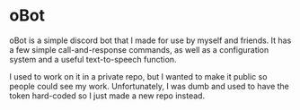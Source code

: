 # oBot
oBot is a simple discord bot that I made for use by myself and friends.
It has a few simple call-and-response commands, as well as a
configuration system and a useful text-to-speech function.

I used to work on it in a private repo, but I wanted to make it public so
people could see my work. Unfortunately, I was dumb and used to have the token
hard-coded so I just made a new repo instead.
